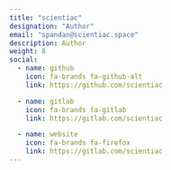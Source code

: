 ```yaml
---
title: "scientiac"
designation: "Author"
email: "spandan@scientiac.space"
description: Author
weight: 8
social:
  - name: github
    icon: fa-brands fa-github-alt
    link: https://github.com/scientiac

  - name: gitlab
    icon: fa-brands fa-gitlab
    link: https://gitlab.com/scientiac

  - name: website
    icon: fa-brands fa-firefox
    link: https://gitlab.com/scientiac
---
```



